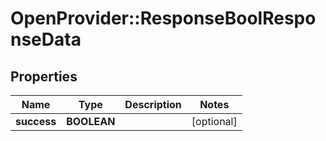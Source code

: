 # OpenProvider::ResponseBoolResponseData

## Properties
Name | Type | Description | Notes
------------ | ------------- | ------------- | -------------
**success** | **BOOLEAN** |  | [optional] 

